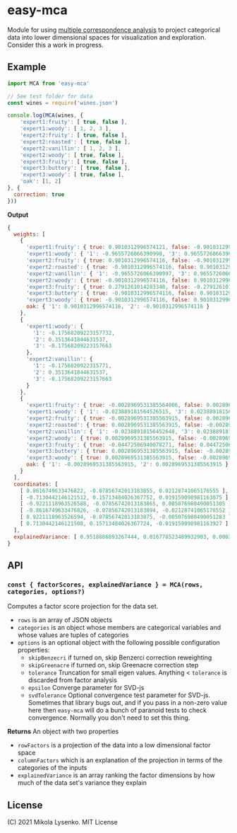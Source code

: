 # easy-mca

Module for using [multiple correspondence analysis](https://en.wikipedia.org/wiki/Multiple_correspondence_analysis) to project categorical data into lower dimensional spaces for visualization and exploration.  Consider this a work in progress.

## Example

```js
import MCA from 'easy-mca'

// See test folder for data
const wines = require('wines.json')

console.log(MCA(wines, {
    'expert1:fruity': [ true, false ],
    'expert1:woody': [ 1, 2, 3 ],
    'expert2:fruity': [ true, false ],
    'expert2:roasted': [ true, false ],
    'expert2:vanillin': [ 1, 2, 3 ],
    'expert2:woody': [ true, false ],
    'expert3:fruity': [ true, false ],
    'expert3:buttery': [ true, false ],
    'expert3:woody': [ true, false ],
    'oak': [1, 2]
}, {
  correction: true
}))
```

**Output**

```js
{
  weights: [
    {
      'expert1:fruity': { true: 0.9010312996574121, false: -0.9010312996574116 },
      'expert1:woody': { '1': -0.9655726066390998, '3': 0.9655726066390999 },
      'expert2:fruity': { true: 0.9010312996574116, false: -0.9010312996574116 },
      'expert2:roasted': { true: -0.9010312996574116, false: 0.9010312996574116 },
      'expert2:vanillin': { '1': -0.9655726066390997, '3': 0.9655726066390999 },
      'expert2:woody': { true: -0.9010312996574116, false: 0.9010312996574116 },
      'expert3:fruity': { true: 0.2791261014283348, false: -0.2791261014283348 },
      'expert3:buttery': { true: -0.9010312996574116, false: 0.9010312996574116 },
      'expert3:woody': { true: -0.9010312996574116, false: 0.9010312996574116 },
      oak: { '1': 0.9010312996574116, '2': -0.9010312996574116 }
    },
    {
      'expert1:woody': {
        '1': -0.17568209223157732,
        '2': 0.3513641844631537,
        '3': -0.17568209223157663
      },
      'expert2:vanillin': {
        '1': -0.1756820922315771,
        '2': 0.3513641844631537,
        '3': -0.17568209223157663
      }
    },
    {
      'expert1:fruity': { true: -0.0028969531385564006, false: 0.00289695313855638 },
      'expert1:woody': { '1': -0.023889181564526515, '3': 0.023889181564526536 },
      'expert2:fruity': { true: -0.0028969531385563915, false: 0.0028969531385563915 },
      'expert2:roasted': { true: 0.0028969531385563915, false: -0.0028969531385563915 },
      'expert2:vanillin': { '1': -0.02388918156452648, '3': 0.023889181564526536 },
      'expert2:woody': { true: 0.0028969531385563915, false: -0.0028969531385563915 },
      'expert3:fruity': { true: -0.04472506940078271, false: 0.04472506940078271 },
      'expert3:buttery': { true: 0.0028969531385563915, false: -0.0028969531385563915 },
      'expert3:woody': { true: 0.0028969531385563915, false: -0.0028969531385563915 },
      oak: { '1': -0.0028969531385563915, '2': 0.0028969531385563915 }
    }
  ],
  coordinates: [
    [ 0.8616749633476822, -0.07856742013183855, 0.02128741065176555 ],
    [ -0.7130442146121512, 0.15713484026367752, 0.019159098981163875 ],
    [ -0.9221118963526588, -0.07856742013183865, 0.005076980490051305 ],
    [ -0.8616749633476826, -0.07856742013183894, -0.02128741065176552 ],
    [ 0.9221118963526594, -0.07856742013183875, -0.005076980490051283 ],
    [ 0.7130442146121508, 0.15713484026367724, -0.019159098981163927 ]
  ],
  explainedVariance: [ 0.9518886893267444, 0.016778523489932903, 0.00038325533115652694 ]
}
```

## API

### `const { factorScores, explainedVariance } = MCA(rows, categories, options?)`

Computes a factor score projection for the data set.

* `rows` is an array of JSON objects
* `categories` is an object whose members are categorical variables and whose values are tuples of categories
* `options` is an optional object with the following possible configuration properties:
    * `skipBenzecri` if turned on, skip Benzerci correction reweighting
    * `skipGreenacre` if turned on, skip Greenacre correction step
    * `tolerance` Truncation for small eigen values.  Anything < `tolerance` is discarded from factor analysis
    * `epsilon` Converge parameter for SVD-js
    * `svdTolerance` Optional convergence test parameter for SVD-js.  Sometimes that library bugs out, and if you pass in a non-zero value here then `easy-mca` will do a bunch of paranoid tests to check convergence.  Normally you don't need to set this thing.

**Returns** An object with two properties

* `rowFactors` is a projection of the data into a low dimensional factor space
* `columnFactors` which is an explanation of the projection in terms of the categories of the inputs
* `explainedVariance` is an array ranking the factor dimensions by how much of the data set's variance they explain

## License

(C) 2021 Mikola Lysenko. MIT License